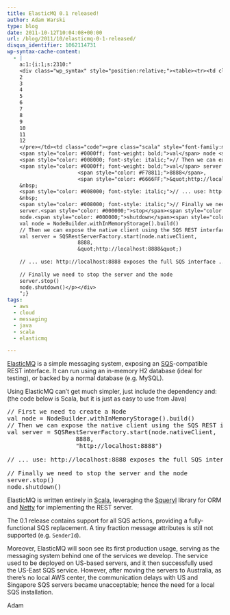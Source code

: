 ```yaml
---
title: ElasticMQ 0.1 released!
author: Adam Warski
type: blog
date: 2011-10-12T10:04:08+00:00
url: /blog/2011/10/elasticmq-0-1-released/
disqus_identifier: 1062114731
wp-syntax-cache-content:
  - |
    a:1:{i:1;s:2310:"
    <div class="wp_syntax" style="position:relative;"><table><tr><td class="line_numbers"><pre>1
    2
    3
    4
    5
    6
    7
    8
    9
    10
    11
    12
    </pre></td><td class="code"><pre class="scala" style="font-family:monospace;"><span style="color: #008000; font-style: italic;">// First we need to create a Node</span>
    <span style="color: #0000ff; font-weight: bold;">val</span> node <span style="color: #000080;">=</span> NodeBuilder.<span style="color: #000000;">withInMemoryStorage</span><span style="color: #F78811;">&#40;</span><span style="color: #F78811;">&#41;</span>.<span style="color: #000000;">build</span><span style="color: #F78811;">&#40;</span><span style="color: #F78811;">&#41;</span>
    <span style="color: #008000; font-style: italic;">// Then we can expose the native client using the SQS REST interface</span>
    <span style="color: #0000ff; font-weight: bold;">val</span> server <span style="color: #000080;">=</span> SQSRestServerFactory.<span style="color: #000000;">start</span><span style="color: #F78811;">&#40;</span>node.<span style="color: #000000;">nativeClient</span>, 
                       <span style="color: #F78811;">8888</span>, 
                       <span style="color: #6666FF;">&quot;http://localhost:8888&quot;</span><span style="color: #F78811;">&#41;</span>
    &nbsp;
    <span style="color: #008000; font-style: italic;">// ... use: http://localhost:8888 exposes the full SQS interface ...</span>
    &nbsp;
    <span style="color: #008000; font-style: italic;">// Finally we need to stop the server and the node</span>
    server.<span style="color: #000000;">stop</span><span style="color: #F78811;">&#40;</span><span style="color: #F78811;">&#41;</span>
    node.<span style="color: #000000;">shutdown</span><span style="color: #F78811;">&#40;</span><span style="color: #F78811;">&#41;</span></pre></td></tr></table><p class="theCode" style="display:none;">// First we need to create a Node
    val node = NodeBuilder.withInMemoryStorage().build()
    // Then we can expose the native client using the SQS REST interface
    val server = SQSRestServerFactory.start(node.nativeClient, 
                       8888, 
                       &quot;http://localhost:8888&quot;)
    
    // ... use: http://localhost:8888 exposes the full SQS interface ...
    
    // Finally we need to stop the server and the node
    server.stop()
    node.shutdown()</p></div>
    ";}
tags:
  - aws
  - cloud
  - messaging
  - java
  - scala
  - elasticmq

---
```

[ElasticMQ][1] is a simple messaging system, exposing an [SQS][2]-compatible REST interface. It can run using an in-memory H2 database (ideal for testing), or backed by a normal database (e.g. MySQL).

Using ElasticMQ can&#8217;t get much simpler, just include the dependency and: (the code below is Scala, but it is just as easy to use from Java)

<pre lang="scala" line="1" escaped="true">// First we need to create a Node
val node = NodeBuilder.withInMemoryStorage().build()
// Then we can expose the native client using the SQS REST interface
val server = SQSRestServerFactory.start(node.nativeClient, 
                   8888, 
                   "http://localhost:8888")

// ... use: http://localhost:8888 exposes the full SQS interface ...

// Finally we need to stop the server and the node
server.stop()
node.shutdown()
</pre>

ElasticMQ is written entirely in [Scala][3], leveraging the [Squeryl][4] library for ORM and [Netty][5] for implementing the REST server.

The 0.1 release contains support for all SQS actions, providing a fully-functional SQS replacement. A tiny fraction message attributes is still not supported (e.g. `SenderId`).

Moreover, ElasticMQ will soon see its first production usage, serving as the messaging system behind one of the services we develop. The service used to be deployed on US-based servers, and it then successfully used the US-East SQS service. However, after moving the servers to Australia, as there&#8217;s no local AWS center, the communication delays with US and Singapore SQS servers became unacceptable; hence the need for a local SQS installation.

Adam

 [1]: http://elasticmq.org
 [2]: http://aws.amazon.com/sqs/
 [3]: http://scala-lang.org
 [4]: http://squeryl.org/
 [5]: http://www.jboss.org/netty
